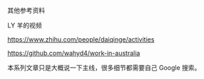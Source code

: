 其他参考资料

LY 羊的视频

https://www.zhihu.com/people/daiqinge/activities

https://github.com/wahyd4/work-in-australia

本系列文章只是大概说一下主线，很多细节都需要自己 Google 搜索。  

